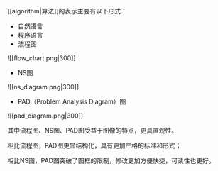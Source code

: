 [[algorithm|算法]]的表示主要有以下形式：
- 自然语言
- 程序语言
- 流程图

![[flow_chart.png|300]]
- NS图

![[ns_diagram.png|300]]
- PAD（Problem Analysis Diagram）图

![[pad_diagram.png|300]]

其中流程图、NS图、PAD图受益于图像的特点，更具直观性。

相比流程图，PAD图更显结构化，具有更加严格的标准和形式；

相比NS图，PAD图突破了图框的限制，修改更加方便快捷，可读性也更好。
